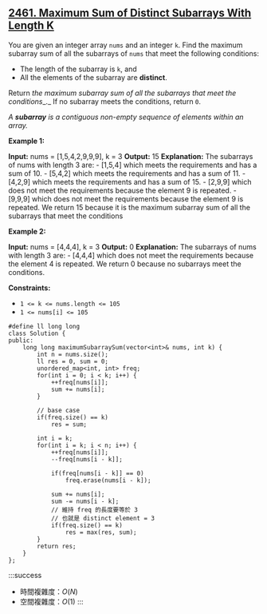 ## [2461\. Maximum Sum of Distinct Subarrays With Length K](https://leetcode.com/problems/maximum-sum-of-distinct-subarrays-with-length-k/)

You are given an integer array `nums` and an integer `k`. Find the maximum subarray sum of all the subarrays of `nums` that meet the following conditions:

-   The length of the subarray is `k`, and
-   All the elements of the subarray are **distinct**.

Return _the maximum subarray sum of all the subarrays that meet the conditions__._ If no subarray meets the conditions, return `0`.

_A **subarray** is a contiguous non-empty sequence of elements within an array._

**Example 1:**

**Input:** nums = \[1,5,4,2,9,9,9\], k = 3
**Output:** 15
**Explanation:** The subarrays of nums with length 3 are:
\- \[1,5,4\] which meets the requirements and has a sum of 10.
\- \[5,4,2\] which meets the requirements and has a sum of 11.
\- \[4,2,9\] which meets the requirements and has a sum of 15.
\- \[2,9,9\] which does not meet the requirements because the element 9 is repeated.
\- \[9,9,9\] which does not meet the requirements because the element 9 is repeated.
We return 15 because it is the maximum subarray sum of all the subarrays that meet the conditions

**Example 2:**

**Input:** nums = \[4,4,4\], k = 3
**Output:** 0
**Explanation:** The subarrays of nums with length 3 are:
\- \[4,4,4\] which does not meet the requirements because the element 4 is repeated.
We return 0 because no subarrays meet the conditions.

**Constraints:**

-   `1 <= k <= nums.length <= 105`
-   `1 <= nums[i] <= 105`

```cpp=
#define ll long long
class Solution {
public:
    long long maximumSubarraySum(vector<int>& nums, int k) {
        int n = nums.size();
        ll res = 0, sum = 0;
        unordered_map<int, int> freq;
        for(int i = 0; i < k; i++) {
            ++freq[nums[i]];
            sum += nums[i];
        }

        // base case
        if(freq.size() == k)
            res = sum;

        int i = k;
        for(int i = k; i < n; i++) {
            ++freq[nums[i]];
            --freq[nums[i - k]];
            
            if(freq[nums[i - k]] == 0)
                freq.erase(nums[i - k]);
            
            sum += nums[i];
            sum -= nums[i - k];
            // 維持 freq 的長度要等於 3
            // 也就是 distinct element = 3
            if(freq.size() == k)
                res = max(res, sum);
        }
        return res;
    }
};
```

:::success
- 時間複雜度：$O(N)$
- 空間複雜度：$O(1)$
:::
